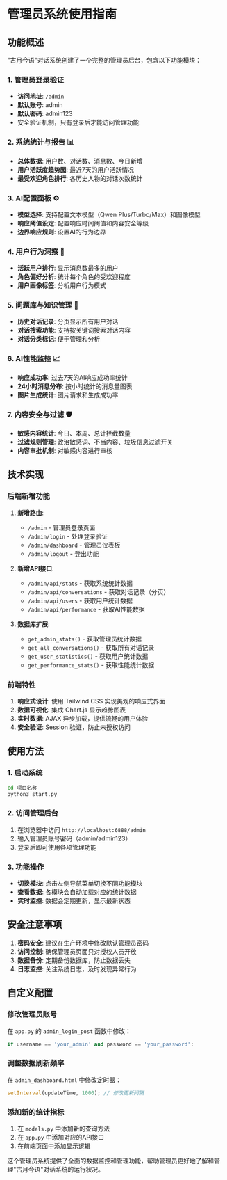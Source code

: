 # 管理员系统使用指南

## 功能概述

"古月今语"对话系统创建了一个完整的管理员后台，包含以下功能模块：

### 1. 管理员登录验证
- **访问地址**: `/admin`
- **默认账号**: admin
- **默认密码**: admin123
- 安全验证机制，只有登录后才能访问管理功能

### 2. 系统统计与报告 📊
- **总体数据**: 用户数、对话数、消息数、今日新增
- **用户活跃度趋势图**: 最近7天的用户活跃情况
- **最受欢迎角色排行**: 各历史人物的对话次数统计

### 3. AI配置面板 ⚙️
- **模型选择**: 支持配置文本模型（Qwen Plus/Turbo/Max）和图像模型
- **响应阈值设定**: 配置响应时间阈值和内容安全等级
- **边界响应规则**: 设置AI的行为边界

### 4. 用户行为洞察 👥
- **活跃用户排行**: 显示消息数最多的用户
- **角色偏好分析**: 统计每个角色的受欢迎程度
- **用户画像标签**: 分析用户行为模式

### 5. 问题库与知识管理 💬
- **历史对话记录**: 分页显示所有用户对话
- **对话搜索功能**: 支持按关键词搜索对话内容
- **对话分类标记**: 便于管理和分析

### 6. AI性能监控 📈
- **响应成功率**: 过去7天的AI响应成功率统计
- **24小时消息分布**: 按小时统计的消息量图表
- **图片生成统计**: 图片请求和生成成功率

### 7. 内容安全与过滤 🛡️
- **敏感内容统计**: 今日、本周、总计拦截数量
- **过滤规则管理**: 政治敏感词、不当内容、垃圾信息过滤开关
- **内容审批机制**: 对敏感内容进行审核

## 技术实现

### 后端新增功能
1. **新增路由**:
   - `/admin` - 管理员登录页面
   - `/admin/login` - 处理登录验证
   - `/admin/dashboard` - 管理员仪表板
   - `/admin/logout` - 登出功能

2. **新增API接口**:
   - `/admin/api/stats` - 获取系统统计数据
   - `/admin/api/conversations` - 获取对话记录（分页）
   - `/admin/api/users` - 获取用户统计数据
   - `/admin/api/performance` - 获取AI性能数据

3. **数据库扩展**:
   - `get_admin_stats()` - 获取管理员统计数据
   - `get_all_conversations()` - 获取所有对话记录
   - `get_user_statistics()` - 获取用户统计数据
   - `get_performance_stats()` - 获取性能统计数据

### 前端特性
1. **响应式设计**: 使用 Tailwind CSS 实现美观的响应式界面
2. **数据可视化**: 集成 Chart.js 显示趋势图表
3. **实时数据**: AJAX 异步加载，提供流畅的用户体验
4. **安全验证**: Session 验证，防止未授权访问

## 使用方法

### 1. 启动系统
```bash
cd 项目名称
python3 start.py
```

### 2. 访问管理后台
1. 在浏览器中访问 `http://localhost:6888/admin`
2. 输入管理员账号密码（admin/admin123）
3. 登录后即可使用各项管理功能

### 3. 功能操作
- **切换模块**: 点击左侧导航菜单切换不同功能模块
- **查看数据**: 各模块会自动加载对应的统计数据
- **实时监控**: 数据会定期更新，显示最新状态

## 安全注意事项

1. **密码安全**: 建议在生产环境中修改默认管理员密码
2. **访问控制**: 确保管理员页面只对授权人员开放
3. **数据备份**: 定期备份数据库，防止数据丢失
4. **日志监控**: 关注系统日志，及时发现异常行为

## 自定义配置

### 修改管理员账号
在 `app.py` 的 `admin_login_post` 函数中修改：
```python
if username == 'your_admin' and password == 'your_password':
```

### 调整数据刷新频率
在 `admin_dashboard.html` 中修改定时器：
```javascript
setInterval(updateTime, 1000); // 修改更新间隔
```

### 添加新的统计指标
1. 在 `models.py` 中添加新的查询方法
2. 在 `app.py` 中添加对应的API接口
3. 在前端页面中添加显示逻辑

这个管理员系统提供了全面的数据监控和管理功能，帮助管理员更好地了解和管理"古月今语"对话系统的运行状况。